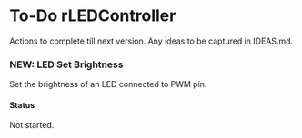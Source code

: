 # To-Do rLEDController
Actions to complete till next version.
Any ideas to be captured in IDEAS.md.

### NEW: LED Set Brightness
Set the brightness of an LED connected to PWM pin.
#### Status
Not started.

